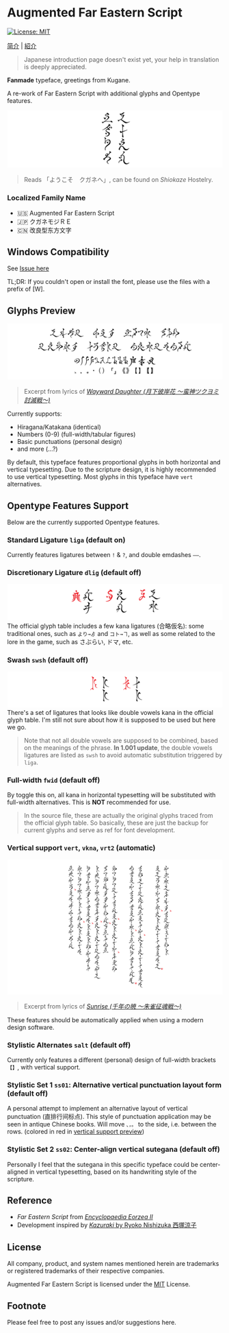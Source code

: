 # Augmented Far Eastern Script
[![License: MIT](https://img.shields.io/badge/License-MIT-yellow.svg)](https://opensource.org/licenses/MIT)

[简介](README_CN.md) | [紹介](README_JP.md) 
> Japanese introduction page doesn't exist yet, your help in translation is deeply appreciated.

**Fanmade** typeface, greetings from Kugane.

A re-work of Far Eastern Script with additional glyphs and Opentype features.

![Title](preview/Title.svg)
> Reads 「ようこそ　クガネへ」, can be found on _Shiokaze_ Hostelry.

### Localized Family Name
- 🇺🇸 Augmented Far Eastern Script
- 🇯🇵 クガネモジＲＥ
- 🇨🇳 改良型东方文字

## Windows Compatibility

See [Issue here](https://github.com/karaipsum/Postulated-Proto-Alphabet/issues/1#issue-2312178558)

TL;DR: If you couldn't open or install the font, please use the files with a prefix of [W].

## Glyphs Preview

![Glyphs](preview/Glyphs.svg)
> Excerpt from lyrics of [_Wayward Daughter (月下彼岸花 ～蛮神ツクヨミ討滅戦～)_](https://jp.finalfantasyxiv.com/blog/002393.html)

Currently supports:
- Hiragana/Katakana (identical)
- Numbers (0-9) (full-width/tabular figures)
- Basic punctuations (personal design)
- and more (…?)

By default, this typeface features proportional glyphs in both horizontal and vertical typesetting. Due to the scripture design, it is highly recommended to use vertical typesetting. Most glyphs in this typeface have `vert` alternatives. 

## Opentype Features Support

Below are the currently supported Opentype features. 

### Standard Ligature `liga` (default on)

Currently features ligatures between `!` & `?`, and double emdashes `——`.

### Discretionary Ligature `dlig` (default off)

![dlig](preview/dlig.svg)
The official glyph table includes a few kana ligatures (合略仮名): some traditional ones, such as `より→ゟ` and `コト→ヿ`, as well as some related to the lore in the game, such as さぶらい, ドマ, etc.

### Swash `swsh` (default off)

![swsh](preview/swsh.svg)
There's a set of ligatures that looks like double vowels kana in the official glyph table. I'm still not sure about how it is supposed to be used but here we go.

> Note that not all double vowels are supposed to be combined, based on the meanings of the phrase. **In 1.001 update**, the double vowels ligatures are listed as `swsh` to avoid automatic substitution triggered by `liga`.

### Full-width `fwid` (default off)

By toggle this on, all kana in horizontal typesetting will be substituted with full-width alternatives. This is **NOT** recommended for use.
> In the source file, these are actually the original glyphs traced from the official glyph table. So basically, these are just the backup for current glyphs and serve as ref for font development.

### Vertical support `vert`, `vkna`, `vrt2` (automatic)

![Vertical](preview/Vertical.svg)
> Excerpt from lyrics of [_Sunrise (千年の暁 ～朱雀征魂戦～)_](https://jp.finalfantasyxiv.com/blog/002537.html)

These features should be automatically applied when using a modern design software.

### Stylistic Alternates `salt` (default off)

Currently only features a different (personal) design of full-width brackets `【】`, with vertical support.

### Stylistic Set 1 `ss01`: Alternative vertical punctuation layout form (default off)

A personal attempt to implement an alternative layout of vertical punctuation (直排行间标点). This style of punctuation application may be seen in antique Chinese books. Will move `、，。` to the side, i.e. between the rows. (colored in red in [vertical support preview](#vertical-support-vert-vkna-vrt2-automatic))

### Stylistic Set 2 `ss02`: Center-align vertical sutegana (default off)

Personally I feel that the sutegana in this specific typeface could be center-aligned in vertical typesetting, based on its handwriting style of the scripture.

## Reference

- _Far Eastern Script_ from [_Encyclopaedia Eorzea II_](https://sqex.to/giPAn)
- Development inspired by [_Kazuraki_ by Ryoko Nishizuka 西塚涼子](https://fonts.adobe.com/fonts/kazuraki-sp2n)

## License

All company, product, and system names mentioned herein are trademarks or registered trademarks of their respective companies.

Augmented Far Eastern Script is licensed under the [MIT](LICENSE) License.

## Footnote

Please feel free to post any issues and/or suggestions here.